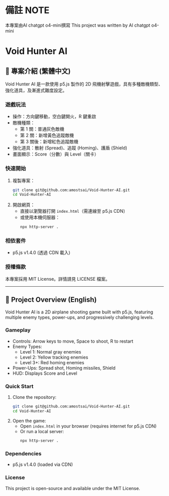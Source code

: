 <!--
README for Void Hunter AI
This file contains both Traditional Chinese and English versions.
-->
# 備註 NOTE
本專案由AI chatgpt o4-mini撰寫
This project was written by AI chatgpt o4-mini

# Void Hunter AI

## 🌟 專案介紹 (繁體中文)
Void Hunter AI 是一款使用 p5.js 製作的 2D 飛機射擊遊戲，具有多種敵機類型、強化道具，及漸進式難度設定。

### 遊戲玩法
- 操作：方向鍵移動，空白鍵開火，R 鍵重啟
- 敵機種類：
  - 第 1 關：普通灰色敵機
  - 第 2 關：新增黃色追蹤敵機
  - 第 3 關後：新增紅色追蹤敵機
- 強化道具：散射 (Spread)、追蹤 (Homing)、護盾 (Shield)
- 畫面顯示：Score（分數）與 Level（關卡）

### 快速開始
1. 複製專案：
   ```bash
   git clone git@github.com:amostsai/Void-Hunter-AI.git
   cd Void-Hunter-AI
   ```
2. 開啟網頁：
   - 直接以瀏覽器打開 `index.html`（需連線至 p5.js CDN）
   - 或使用本機伺服器：
     ```bash
     npx http-server .
     ```

### 相依套件
- p5.js v1.4.0 (透過 CDN 載入)

### 授權條款
本專案採用 MIT License。詳情請見 LICENSE 檔案。

---

## 🌟 Project Overview (English)
Void Hunter AI is a 2D airplane shooting game built with p5.js, featuring multiple enemy types, power-ups, and progressively challenging levels.

### Gameplay
- Controls: Arrow keys to move, Space to shoot, R to restart
- Enemy Types:
  - Level 1: Normal gray enemies
  - Level 2: Yellow tracking enemies
  - Level 3+: Red homing enemies
- Power-Ups: Spread shot, Homing missiles, Shield
- HUD: Displays Score and Level

### Quick Start
1. Clone the repository:
   ```bash
   git clone git@github.com:amostsai/Void-Hunter-AI.git
   cd Void-Hunter-AI
   ```
2. Open the game:
   - Open `index.html` in your browser (requires internet for p5.js CDN)
   - Or run a local server:
     ```bash
     npx http-server .
     ```

### Dependencies
- p5.js v1.4.0 (loaded via CDN)

### License
This project is open-source and available under the MIT License.
